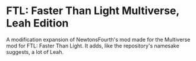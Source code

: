 # FTL: Faster Than Light Multiverse, Leah Edition
A modification expansion of NewtonsFourth's mod made for the Multiverse mod for FTL: Faster Than Light.
It adds, like the repository's namesake suggests, a lot of Leah.
